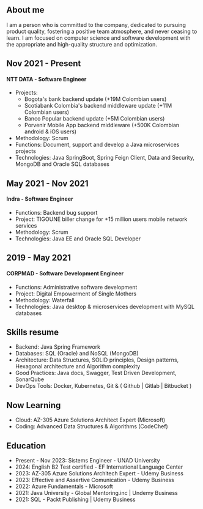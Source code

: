 ## About me
I am a person who is committed to the company, dedicated to pursuing product quality, fostering a positive team atmosphere, and never ceasing to learn. I am focused on computer science and software development with the appropriate and high-quality structure and optimization.

## Nov 2021 - Present
#### NTT DATA - Software Engineer

- Projects:
  - Bogota's bank backend update (+19M Colombian users)
  - Scotiabank Colombia's backend middleware update (+11M Colombian users)
  - Banco Popular backend update (+5M Colombian users)
  - Porvenir Mobile App backend middleware (+500K Colombian android & iOS users)
- Methodology: Scrum
- Functions: Document, support and develop a Java microservices projects
- Technologies: Java SpringBoot, Spring Feign Client, Data and Security, MongoDB and Oracle SQL databases

## May 2021 - Nov 2021
#### Indra - Software Engineer
- Functions: Backend bug support
- Project: TIGOUNE biller change for +15 million users mobile network services
- Methodology: Scrum
- Technologies: Java EE and Oracle SQL Developer

## 2019 - May 2021
#### CORPMAD - Software Development Engineer
- Functions: Administrative software development
- Project: Digital Empowerment of Single Mothers
- Methodology: Waterfall
- Technologies: Java desktop & microservices development with MySQL databases

## Skills resume

- Backend: Java Spring Framework
- Databases: SQL (Oracle) and NoSQL (MongoDB)
- Architecture: Data Structures, SOLID principles, Design patterns, Hexagonal architecture and Algorithm complexity
- Good Practices: Java docs, Swagger, Test Driven Development, SonarQube
- DevOps Tools: Docker, Kubernetes, Git & ( Github | Gitlab | Bitbucket )

## Now Learning

- Cloud: AZ-305 Azure Solutions Architect Expert (Microsoft)
- Coding: Advanced Data Structures & Algorithms (CodeChef)

## Education

- Present - Nov 2023: Sistems Engineer - UNAD University
- 2024: English B2 Test certified - EF International Language Center
- 2023: AZ-305 Azure Solutions Architech Expert - Udemy Business
- 2023: Effective and Assertive Comunication - Udemy Business
- 2022: Azure Fundamentals - Microsoft
- 2021: Java University - Global Mentoring.inc | Undemy Business
- 2021: SQL - Packt Publishing | Udemy Business
